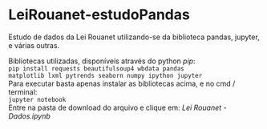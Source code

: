 # LeiRouanet-estudoPandas

Estudo de dados da Lei Rouanet utilizando-se da biblioteca pandas, jupyter, e várias outras.

Bibliotecas utilizadas, disponíveis através do python <i>pip</i>:</br>
<code>pip install requests beautifulsoup4 wbdata pandas matplotlib lxml pytrends seaborn numpy ipython jupyter</code>
</br>
Para executar basta apenas instalar as bibliotecas acima, e no cmd / terminal:</br>
<code>jupyter notebook</code></br>
Entre na pasta de download do arquivo e clique em: <i>Lei Rouanet - Dados.ipynb</i>
